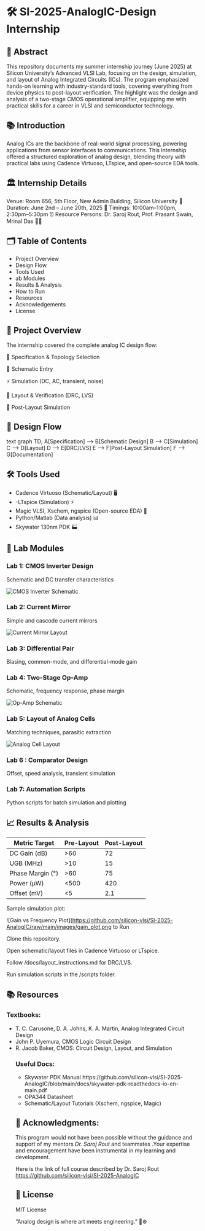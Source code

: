 # 🛠️ SI-2025-AnalogIC-Design Internship
## 📝 Abstract
This repository documents my summer internship journey (June 2025) at Silicon University’s Advanced VLSI Lab, focusing on the design, simulation, and layout of Analog Integrated Circuits (ICs). The program emphasized hands-on learning with industry-standard tools, covering everything from device physics to post-layout verification. The highlight was the design and analysis of a two-stage CMOS operational amplifier, equipping me with practical skills for a career in VLSI and semiconductor technology.

## 📚 Introduction
Analog ICs are the backbone of real-world signal processing, powering applications from sensor interfaces to communications. This internship offered a structured exploration of analog design, blending theory with practical labs using Cadence Virtuoso, LTspice, and open-source EDA tools.

## 🏛️ Internship Details
Venue: Room 656, 5th Floor, New Admin Building, Silicon University 🏢
Duration: June 2nd – June 20th, 2025 📆
Timings: 10:00am–1:00pm, 2:30pm–5:30pm ⏰
Resource Persons: Dr. Saroj Rout, Prof. Prasant Swain, Mrinal Das 👨‍🏫

## 🗂️ Table of Contents
<ul>
    <li>Project Overview</li>
    <li>Design Flow</li>
    <li>Tools Used</li>
    <li>ab Modules</li>
    <li>Results & Analysis</li>
    <li>How to Run</li>
    <li>Resources</li>
    <li>Acknowledgements</li>
    <li>License</li>
</ul>

## 🚀 Project Overview
The internship covered the complete analog IC design flow:

📐 Specification & Topology Selection

📝 Schematic Entry

⚡ Simulation (DC, AC, transient, noise)

🧩 Layout & Verification (DRC, LVS)

🔬 Post-Layout Simulation

## 🔄 Design Flow
text
graph TD;
    A[Specification] --> B[Schematic Design]
    B --> C[Simulation]
    C --> D[Layout]
    D --> E[DRC/LVS]
    E --> F[Post-Layout Simulation]
    F --> G[Documentation]


## 🛠️ Tools Used
<ul>
    <li>Cadence Virtuoso (Schematic/Layout) 🖥️</li>
    <li>-LTspice (Simulation) ⚡</li>
    <li>Magic VLSI, Xschem, ngspice (Open-source EDA) 🧰</li>
    <li>Python/Matlab (Data analysis) 📊</li>
    <li>Skywater 130nm PDK 🏭</li>
</ul>

## 🧪 Lab Modules
### Lab 1: CMOS Inverter Design
Schematic and DC transfer characteristics

![CMOS Inverter Schematic](https://github.com/silicon-vlsi/SI-2025-AnalogIC/raw/main/images/inverter) 

### Lab 2: Current Mirror
Simple and cascode current mirrors

![Current Mirror Layout](https://github.com/silicon-vlsi/SI-2025-AnalogIC/raw/main/images/current)

### Lab 3: Differential Pair

Biasing, common-mode, and differential-mode gain

### Lab 4: Two-Stage Op-Amp
Schematic, frequency response, phase margin

![Op-Amp Schematic](https://github.com/silicon-vlsi/SI-2025-AnalogIC/raw/main/images/opamp_s) 

### Lab 5: Layout of Analog Cells

Matching techniques, parasitic extraction

![Analog Cell Layout](https://github.com/silicon-vlsi/SI-2025-AnalogIC/raw/main/images/analog) 

### Lab 6 : Comparator Design

Offset, speed analysis, transient simulation

### Lab 7: Automation Scripts
Python scripts for batch simulation and plotting

## 📈 Results & Analysis
|Metric	Target	|Pre-Layout	|Post-Layout|
|-----------------|-----------|-----------|
|DC Gain (dB)|	>60|	72|	68|
|UGB (MHz)	|>10	|15	|13.5|
|Phase Margin (°)|	>60|	75	|70|
|Power (µW)|	<500|	420|	430|
Offset (mV)	|<5	|2.1	|2.5|

Sample simulation plot:

![Gain vs Frequency Plot](https://github.com/silicon-vlsi/SI-2025-AnalogIC/raw/main/images/gain_plot.png to Run

Clone this repository.

Open schematic/layout files in Cadence Virtuoso or LTspice.

Follow /docs/layout_instructions.md for DRC/LVS.

Run simulation scripts in the /scripts folder.

## 📚 Resources
### Textbooks:
<ul>
    <li>T. C. Carusone, D. A. Johns, K. A. Martin, Analog Integrated Circuit Design</li>
    <li>John P. Uyemura, CMOS Logic Circuit Design</li>
    <li>R. Jacob Baker, CMOS: Circuit Design, Layout, and Simulation</li>

### Useful Docs:
<ul>
    <li>Skywater PDK Manual https://github.com/silicon-vlsi/SI-2025-AnalogIC/blob/main/docs/skywater-pdk-readthedocs-io-en-main.pdf</li>
    <li>OPA344 Datasheet</li>
    <li>Schematic/Layout Tutorials (Xschem, ngspice, Magic)</li>
</ul>


## 🙏 Acknowledgments:
This program would not have been possible without the guidance and support of my mentors *Dr. Saroj Rout* and teammates .Your expertise and encouragement have been instrumental in my learning and development.

Here is the link of full course described by Dr. Saroj Rout https://github.com/silicon-vlsi/SI-2025-AnalogIC


## 📄 License
MIT License

“Analog design is where art meets engineering.” 🎨⚙️


